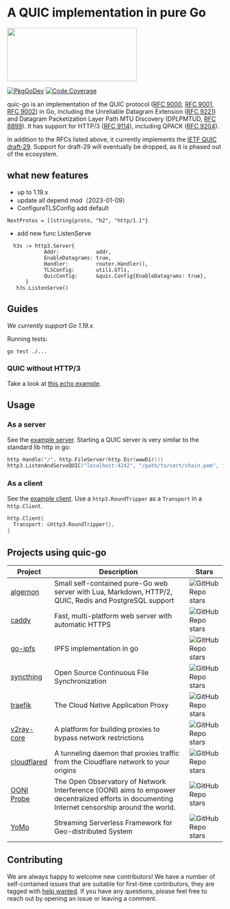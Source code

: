 # A QUIC implementation in pure Go

<img src="docs/quic.png" width=303 height=124>

[![PkgGoDev](https://pkg.go.dev/badge/github.com/hktalent/quic-go)](https://pkg.go.dev/github.com/hktalent/quic-go)
[![Code Coverage](https://img.shields.io/codecov/c/github/lucas-clemente/quic-go/master.svg?style=flat-square)](https://codecov.io/gh/lucas-clemente/quic-go/)

quic-go is an implementation of the QUIC protocol ([RFC 9000](https://datatracker.ietf.org/doc/html/rfc9000), [RFC 9001](https://datatracker.ietf.org/doc/html/rfc9001), [RFC 9002](https://datatracker.ietf.org/doc/html/rfc9002)) in Go, including the Unreliable Datagram Extension ([RFC 9221](https://datatracker.ietf.org/doc/html/rfc9221)) and Datagram Packetization Layer Path MTU
   Discovery (DPLPMTUD, [RFC 8899](https://datatracker.ietf.org/doc/html/rfc8899)). It has support for HTTP/3 ([RFC 9114](https://datatracker.ietf.org/doc/html/rfc9114)), including QPACK ([RFC 9204](https://datatracker.ietf.org/doc/html/rfc9204)).

In addition to the RFCs listed above, it currently implements the [IETF QUIC draft-29](https://tools.ietf.org/html/draft-ietf-quic-transport-29). Support for draft-29 will eventually be dropped, as it is phased out of the ecosystem.

## what new features
- up to 1.19.x
- update all depend mod（2023-01-09）
- ConfigureTLSConfig add default 
```
NextProtos = []string{proto, "h2", "http/1.1"}
```
- add new func ListenServe
```
  h3s := http3.Server{
			Addr:            addr,
			EnableDatagrams: true,
			Handler:         router.Handler(),
			TLSConfig:       util1.GTls,
			QuicConfig:      &quic.Config{EnableDatagrams: true},
	  }
   h3s.ListenServe()
```

## Guides

*We currently support Go 1.19.x.*

Running tests:

    go test ./...

### QUIC without HTTP/3

Take a look at [this echo example](example/echo/echo.go).

## Usage

### As a server

See the [example server](example/main.go). Starting a QUIC server is very similar to the standard lib http in go:

```go
http.Handle("/", http.FileServer(http.Dir(wwwDir)))
http3.ListenAndServeQUIC("localhost:4242", "/path/to/cert/chain.pem", "/path/to/privkey.pem", nil)
```

### As a client

See the [example client](example/client/main.go). Use a `http3.RoundTripper` as a `Transport` in a `http.Client`.

```go
http.Client{
  Transport: &http3.RoundTripper{},
}
```

## Projects using quic-go

| Project                                              | Description                                                                                            | Stars |
|------------------------------------------------------|--------------------------------------------------------------------------------------------------------|-------|
| [algernon](https://github.com/xyproto/algernon)      | Small self-contained pure-Go web server with Lua, Markdown, HTTP/2, QUIC, Redis and PostgreSQL support | ![GitHub Repo stars](https://img.shields.io/github/stars/xyproto/algernon?style=flat-square) |
| [caddy](https://github.com/caddyserver/caddy/)       | Fast, multi-platform web server with automatic HTTPS                                                   | ![GitHub Repo stars](https://img.shields.io/github/stars/caddyserver/caddy?style=flat-square) |
| [go-ipfs](https://github.com/ipfs/go-ipfs)           | IPFS implementation in go                                                                              | ![GitHub Repo stars](https://img.shields.io/github/stars/ipfs/go-ipfs?style=flat-square) |
| [syncthing](https://github.com/syncthing/syncthing/) | Open Source Continuous File Synchronization                                                            | ![GitHub Repo stars](https://img.shields.io/github/stars/syncthing/syncthing?style=flat-square) |
| [traefik](https://github.com/traefik/traefik)        | The Cloud Native Application Proxy                                                                     | ![GitHub Repo stars](https://img.shields.io/github/stars/traefik/traefik?style=flat-square) |
| [v2ray-core](https://github.com/v2fly/v2ray-core)    | A platform for building proxies to bypass network restrictions                                         | ![GitHub Repo stars](https://img.shields.io/github/stars/v2fly/v2ray-core?style=flat-square) |
| [cloudflared](https://github.com/cloudflare/cloudflared)    | A tunneling daemon that proxies traffic from the Cloudflare network to your origins             | ![GitHub Repo stars](https://img.shields.io/github/stars/cloudflare/cloudflared?style=flat-square) |
| [OONI Probe](https://github.com/ooni/probe-cli)            | The Open Observatory of Network Interference (OONI) aims to empower decentralized efforts in documenting Internet censorship around the world.   | ![GitHub Repo stars](https://img.shields.io/github/stars/ooni/probe-cli?style=flat-square) |
| [YoMo](https://github.com/yomorun/yomo)    | Streaming Serverless Framework for Geo-distributed System | ![GitHub Repo stars](https://img.shields.io/github/stars/yomorun/yomo?style=flat-square) |

## Contributing

We are always happy to welcome new contributors! We have a number of self-contained issues that are suitable for first-time contributors, they are tagged with [help wanted](https://github.com/hktalent/quic-go/issues?q=is%3Aissue+is%3Aopen+label%3A%22help+wanted%22). If you have any questions, please feel free to reach out by opening an issue or leaving a comment.
